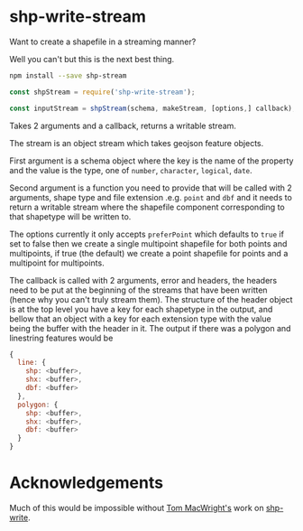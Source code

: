 shp-write-stream
===

Want to create a shapefile in a streaming manner?

Well you can't but this is the next best thing.

```bash
npm install --save shp-stream
```


```js
const shpStream = require('shp-write-stream');

const inputStream = shpStream(schema, makeStream, [options,] callback);
```

Takes 2 arguments and a callback, returns a writable stream.

The stream is an object stream which takes geojson feature objects.

First argument is a schema object where the key is the name of the property and the value is the type, one of `number`, `character`, `logical`, `date`.

Second argument is a function you need to provide that will be called with 2 arguments, shape type and file extension .e.g. `point` and `dbf` and it needs to return a writable stream where the shapefile component corresponding to that shapetype will be written to.

The options currently it only accepts `preferPoint` which defaults to `true` if set to false then we create a single multipoint shapefile for both points and multipoints, if true (the default) we create a point shapefile for points and a multipoint for multipoints.

The callback is called with 2 arguments, error and headers, the headers need to be put at the beginning of the streams that have been written (hence why you can't truly stream them).  The structure of the header object is at the top level you have a key for each shapetype in the output, and bellow that an object with a key for each extension type with the value being the buffer with the header in it.  The output if there was a polygon and linestring features would be

```js
{
  line: {
    shp: <buffer>,
    shx: <buffer>,
    dbf: <buffer>
  },
  polygon: {
    shp: <buffer>,
    shx: <buffer>,
    dbf: <buffer>
  }
}
```

Acknowledgements
===

Much of this would be impossible without [Tom MacWright's](https://macwright.org/) work on [shp-write](https://github.com/mapbox/shp-write).
